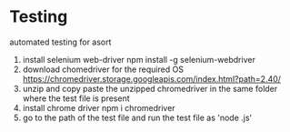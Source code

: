 # Testing
automated testing for asort
1. install selenium web-driver
    npm install -g selenium-webdriver
2. download chomedriver for the required OS
    https://chromedriver.storage.googleapis.com/index.html?path=2.40/
3. unzip and copy paste the unzipped chromedriver in the same folder where the test file is present
4. install chrome driver
    npm i chromedriver
5. go to the path of the test file and run the test file as 'node <filename>.js'
